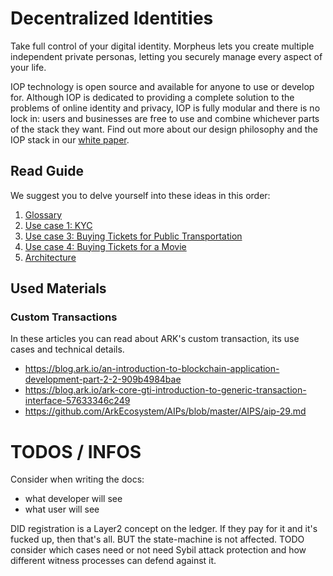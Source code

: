 # Decentralized Identities

Take full control of your digital identity. Morpheus lets you create multiple independent private personas, letting you securely manage every aspect of your life.

IOP technology is open source and available for anyone to use or develop for. Although IOP is dedicated to providing a complete solution to the problems of online identity and privacy, IOP is fully modular and there is no lock in: users and businesses are free to use and combine whichever parts of the stack they want.
Find out more about our design philosophy and the IOP stack in our [white paper](https://iop.global/whitepaper/).

## Read Guide

We suggest you to delve yourself into these ideas in this order:

1. [Glossary](glossary.md)
1. [Use case 1: KYC](usecases/kyc.md)
1. [Use case 3: Buying Tickets for Public Transportation](usecases/public_transportation.md)
1. [Use case 4: Buying Tickets for a Movie](usecases/movie_theater.md)
1. [Architecture](architecture.md)

## Used Materials

### Custom Transactions

In these articles you can read about ARK's custom transaction, its use cases and technical details.

- https://blog.ark.io/an-introduction-to-blockchain-application-development-part-2-2-909b4984bae
- https://blog.ark.io/ark-core-gti-introduction-to-generic-transaction-interface-57633346c249
- https://github.com/ArkEcosystem/AIPs/blob/master/AIPS/aip-29.md

# TODOS / INFOS

Consider when writing the docs:
- what developer will see
- what user will see

DID registration is a Layer2 concept on the ledger. If they pay for it and it's fucked up, then that's all. BUT the state-machine is not affected.
TODO consider which cases need or not need Sybil attack protection and how different witness processes can defend against it.
